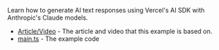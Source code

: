 Learn how to generate AI text responses using Vercel's AI SDK with Anthropic's Claude models.

- [Article/Video](https://www.aihero.dev/generate-text-with-vercel-ai-sdk) - The article and video that this example is based on.
- [main.ts](./main.ts) - The example code
